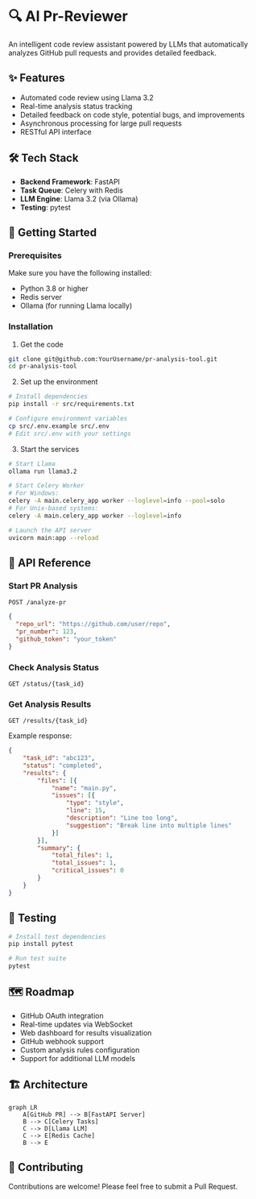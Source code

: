 # 🔍 AI Pr-Reviewer
An intelligent code review assistant powered by LLMs that automatically analyzes GitHub pull requests and provides detailed feedback.

## ✨ Features

- Automated code review using Llama 3.2
- Real-time analysis status tracking
- Detailed feedback on code style, potential bugs, and improvements
- Asynchronous processing for large pull requests
- RESTful API interface

## 🛠️ Tech Stack

- **Backend Framework**: FastAPI
- **Task Queue**: Celery with Redis
- **LLM Engine**: Llama 3.2 (via Ollama)
- **Testing**: pytest

## 🚀 Getting Started

### Prerequisites

Make sure you have the following installed:
- Python 3.8 or higher
- Redis server
- Ollama (for running Llama locally)

### Installation

1. Get the code
```bash
git clone git@github.com:YourUsername/pr-analysis-tool.git
cd pr-analysis-tool
```

2. Set up the environment
```bash
# Install dependencies
pip install -r src/requirements.txt

# Configure environment variables
cp src/.env.example src/.env
# Edit src/.env with your settings
```

3. Start the services
```bash
# Start Llama
ollama run llama3.2

# Start Celery Worker
# For Windows:
celery -A main.celery_app worker --loglevel=info --pool=solo
# For Unix-based systems:
celery -A main.celery_app worker --loglevel=info

# Launch the API server
uvicorn main:app --reload
```

## 📡 API Reference

### Start PR Analysis
```http
POST /analyze-pr
```
```json
{
  "repo_url": "https://github.com/user/repo",
  "pr_number": 123,
  "github_token": "your_token"
}
```

### Check Analysis Status
```http
GET /status/{task_id}
```

### Get Analysis Results
```http
GET /results/{task_id}
```

Example response:
```json
{
    "task_id": "abc123",
    "status": "completed",
    "results": {
        "files": [{
            "name": "main.py",
            "issues": [{
                "type": "style",
                "line": 15,
                "description": "Line too long",
                "suggestion": "Break line into multiple lines"
            }]
        }],
        "summary": {
            "total_files": 1,
            "total_issues": 1,
            "critical_issues": 0
        }
    }
}
```

## 🧪 Testing

```bash
# Install test dependencies
pip install pytest

# Run test suite
pytest
```

## 🗺️ Roadmap

- GitHub OAuth integration
- Real-time updates via WebSocket
- Web dashboard for results visualization
- GitHub webhook support
- Custom analysis rules configuration
- Support for additional LLM models

## 🏗️ Architecture

```mermaid
graph LR
    A[GitHub PR] --> B[FastAPI Server]
    B --> C[Celery Tasks]
    C --> D[Llama LLM]
    C --> E[Redis Cache]
    B --> E
```

## 🤝 Contributing

Contributions are welcome! Please feel free to submit a Pull Request.